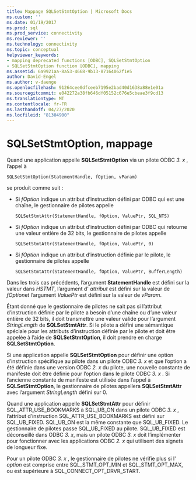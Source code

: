 ```yaml
---
title: Mappage SQLSetStmtOption | Microsoft Docs
ms.custom: ''
ms.date: 01/19/2017
ms.prod: sql
ms.prod_service: connectivity
ms.reviewer: ''
ms.technology: connectivity
ms.topic: conceptual
helpviewer_keywords:
- mapping deprecated functions [ODBC], SQLSetStmtOption
- SQLSetStmtOption function [ODBC], mapping
ms.assetid: 6a9921aa-8a53-4668-9b13-87164062f1e5
author: David-Engel
ms.author: v-daenge
ms.openlocfilehash: 91264cee0dfceeb7195e2bad40d1638a88e1e01a
ms.sourcegitcommit: e042272a38fb646df05152c676e5cbeae3f9cd13
ms.translationtype: MT
ms.contentlocale: fr-FR
ms.lasthandoff: 04/27/2020
ms.locfileid: "81304900"
---
```

# <a name="sqlsetstmtoption-mapping"></a>SQLSetStmtOption, mappage
Quand une application appelle **SQLSetStmtOption** via un pilote ODBC *3. x* , l’appel à  
  
```  
SQLSetStmtOption(StatementHandle, fOption, vParam)  
```  
  
 se produit comme suit :  
  
-   Si *fOption* indique un attribut d’instruction défini par ODBC qui est une chaîne, le gestionnaire de pilotes appelle  
  
    ```  
    SQLSetStmtAttr(StatementHandle, fOption, ValuePtr, SQL_NTS)  
    ```  
  
-   Si *fOption* indique un attribut d’instruction défini par ODBC qui retourne une valeur entière de 32 bits, le gestionnaire de pilotes appelle  
  
    ```  
    SQLSetStmtAttr(StatementHandle, fOption, ValuePtr, 0)  
    ```  
  
-   Si *fOption* indique un attribut d’instruction définie par le pilote, le gestionnaire de pilotes appelle  
  
    ```  
    SQLSetStmtAttr(StatementHandle, fOption, ValuePtr, BufferLength)  
    ```  
  
 Dans les trois cas précédents, l’argument **StatementHandle** est défini sur la valeur dans *HSTMT*, l’argument d' *attribut* est défini sur la valeur de *fOption*et l’argument *ValuePtr* est défini sur la valeur de *vParam*.  
  
 Étant donné que le gestionnaire de pilotes ne sait pas si l’attribut d’instruction définie par le pilote a besoin d’une chaîne ou d’une valeur entière de 32 bits, il doit transmettre une valeur valide pour l’argument *StringLength* de **SQLSetStmtAttr**. Si le pilote a défini une sémantique spéciale pour les attributs d’instruction définie par le pilote et doit être appelée à l’aide de **SQLSetStmtOption**, il doit prendre en charge **SQLSetStmtOption**.  
  
 Si une application appelle **SQLSetStmtOption** pour définir une option d’instruction spécifique au pilote dans un pilote ODBC *3. x* et que l’option a été définie dans une version ODBC *2. x* du pilote, une nouvelle constante de manifeste doit être définie pour l’option dans le pilote ODBC *3. x* . Si l’ancienne constante de manifeste est utilisée dans l’appel à **SQLSetStmtOption**, le gestionnaire de pilotes appellera **SQLSetStmtAttr** avec l’argument *StringLength* défini sur 0.  
  
 Quand une application appelle **SQLSetStmtAttr** pour définir SQL_ATTR_USE_BOOKMARKS à SQL_UB_ON dans un pilote ODBC *3. x* , l’attribut d’instruction SQL_ATTR_USE_BOOKMARKS est défini sur SQL_UB_FIXED. SQL_UB_ON est la même constante que SQL_UB_FIXED. Le gestionnaire de pilotes passe SQL_UB_FIXED au pilote. SQL_UB_FIXED est déconseillé dans ODBC *3. x*, mais un pilote ODBC *3. x* doit l’implémenter pour fonctionner avec les applications ODBC *2. x* qui utilisent des signets de longueur fixe.  
  
 Pour un pilote ODBC *3. x* , le gestionnaire de pilotes ne vérifie plus si l' *option* est comprise entre SQL_STMT_OPT_MIN et SQL_STMT_OPT_MAX, ou est supérieure à SQL_CONNECT_OPT_DRVR_START.
